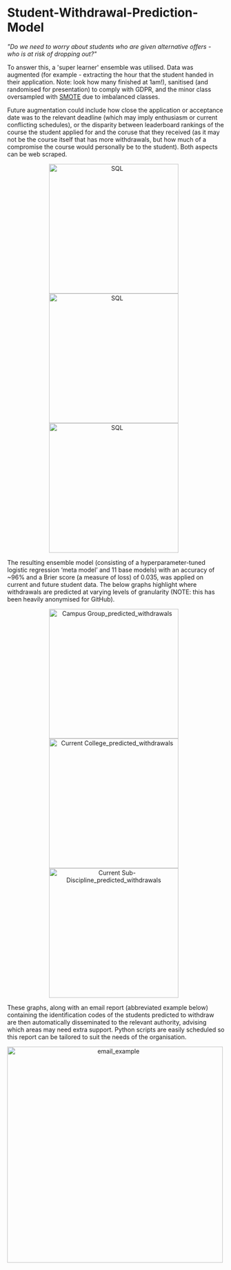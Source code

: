 # Student-Withdrawal-Prediction-Model

*"Do we need to worry about students who are given alternative offers - who is at risk of dropping out?"*

To answer this, a 'super learner' ensemble was utilised. Data was augmented (for example - extracting the hour that the student handed in their application. Note: look how many finished at 1am!), sanitised (and randomised for presentation) to comply with GDPR, and the minor class oversampled with [SMOTE](https://arxiv.org/pdf/1106.1813.pdf) due to imbalanced classes. 

Future augmentation could include how close the application or acceptance date was to the relevant deadline (which may imply enthusiasm or current conflicting schedules), or the disparity between leaderboard rankings of the course the student applied for and the coruse that they received (as it may not be the course itself that has more withdrawals, but how much of a compromise the course would personally be to the student). Both aspects can be web scraped.

<p align="center">
<img align="centre" alt="SQL" width="300px" style="padding-right:10px;" src="https://user-images.githubusercontent.com/122735369/216096417-ac8b51b2-06b8-43fd-ae95-ecd34f2ea7ee.png" /> 

<img align="centre" alt="SQL" width="300px" style="padding-right:10px;" src="https://user-images.githubusercontent.com/122735369/216096421-fb73f162-f27d-4322-ad81-8097953d5df6.png" /> 

<img align="centre" alt="SQL" width="300px" style="padding-right:10px;" src="https://user-images.githubusercontent.com/122735369/216096422-27f2c420-b5a7-44a1-ae1b-b076198381ad.png" /> 
<br></p>

The resulting ensemble model (consisting of a hyperparameter-tuned logistic regression ‘meta model’ and 11 base models) with an accuracy of ~96% and a Brier score (a measure of loss) of 0.035, was applied on current and future student data. The below graphs highlight where withdrawals are predicted at varying levels of granularity (NOTE: this has been heavily anonymised for GitHub).

<p align="center">
<img align="centre" alt="Campus Group_predicted_withdrawals" width="300px" style="padding-right:10px;" src="https://user-images.githubusercontent.com/122735369/216098365-0bead2aa-9d02-4bcd-a0ac-ee195693ee04.png" /> 

<img align="centre" alt="Current College_predicted_withdrawals" width="300px" style="padding-right:10px;" src="https://user-images.githubusercontent.com/122735369/216098368-8c5a7983-bdbc-4017-9f09-04e51e3f3891.png" /> 

<img align="centre" alt="Current Sub-Discipline_predicted_withdrawals" width="300px" style="padding-right:10px;" src="https://user-images.githubusercontent.com/122735369/216098362-21f0e8f5-16ec-459c-bd8e-81347ee6e3ca.png" /> 
<br></p>

These graphs, along with an email report (abbreviated example below) containing the identification codes of the students predicted to withdraw are then automatically disseminated to the relevant authority, advising which areas may need extra support. Python scripts are easily scheduled so this report can be tailored to suit the needs of the organisation.

<p align="center">
<img align="centre" alt="email_example" width="500px" style="padding-right:10px;" src="https://user-images.githubusercontent.com/122735369/216098815-9cbebe53-be1b-4411-a313-14975efd536d.png" /> 
<br></p>




